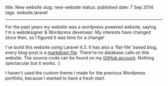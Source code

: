 title: New website
slug: new-website
status: published
date: 7 Sep 2014
tags: website,laravel

-------

For the past years my website was a wordpress powered website, saying I'm a webdesigner & Wordpress develoepr. My interests have changed since then, so I figured it was time for a change!

I've build this website using Laravel 4.3. It has also a 'flat-file' based blog, every blog-post is a [markdown file](https://github.com/nWidart/portfolio/tree/master/data/posts). There're no database calls on this website. The source-code can be found on my [GitHub account](https://github.com/nWidart/portfolio). Nothing spectacular but it works. :)

I haven't used the custom theme I made for the previous Wordpress portfolio, because I wanted to have a fresh start.